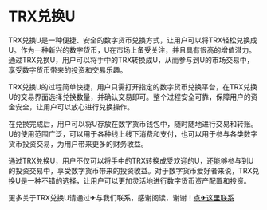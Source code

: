 # TRX兑换U

TRX兑换U是一种便捷、安全的数字货币兑换方式，让用户可以将TRX轻松兑换成U。作为一种新兴的数字货币，U在市场上备受关注，并且具有很高的增值潜力。通过TRX兑换U，用户可以将手中的TRX转换成U，从而参与到U的市场交易中，享受数字货币带来的投资和交易乐趣。

TRX兑换U的过程简单快捷，用户只需打开指定的数字货币兑换平台，在TRX兑换U的交易界面选择兑换数量，并确认交易即可。整个过程安全可靠，保障用户的资金安全，让用户可以放心进行兑换操作。

在兑换完成后，用户可以将U存放在数字货币钱包中，随时随地进行交易和转账。U的使用范围广泛，可以用于各种线上线下消费和支付，也可以用于参与各类数字货币投资交易，为用户带来更多的财务收益。

通过TRX兑换U，用户不仅可以将手中的TRX转换成受欢迎的U，还能够参与到U的投资交易中，享受数字货币带来的投资收益。对于数字货币爱好者来说，TRX兑换U是一种不错的选择，让用户可以更加灵活地进行数字货币资产配置和投资。

更多关于TRX兑换U请通过✈与我们联系，感谢阅读，谢谢！[点✈这里联系](https://d.k02.cc)